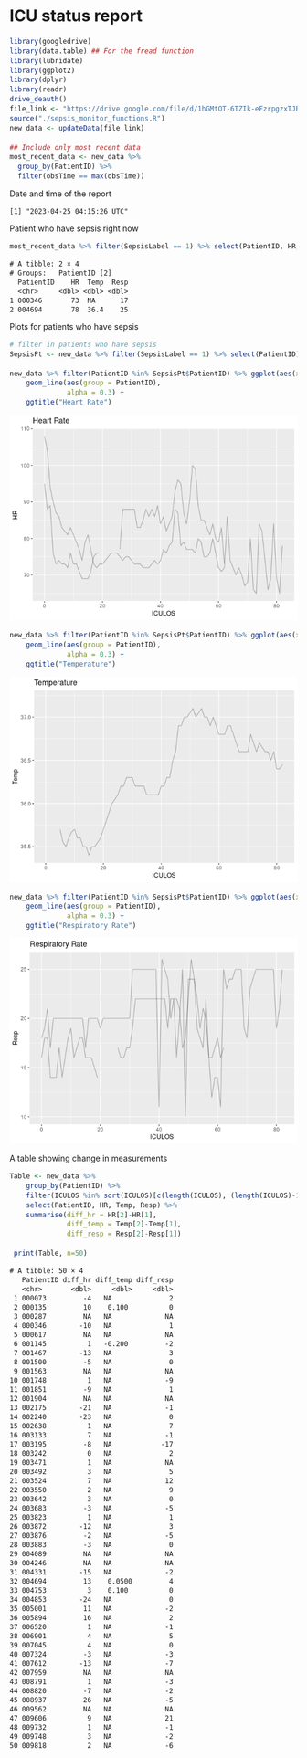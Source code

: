 ICU status report
================

``` r
library(googledrive)
library(data.table) ## For the fread function
library(lubridate)
library(ggplot2)
library(dplyr)
library(readr)
drive_deauth()
file_link <- "https://drive.google.com/file/d/1hGMtOT-6TZIk-eFzrpgzxTJBGAj1SEwH/view?usp=share_link"
source("./sepsis_monitor_functions.R")
new_data <- updateData(file_link)

## Include only most recent data
most_recent_data <- new_data %>%
  group_by(PatientID) %>%
  filter(obsTime == max(obsTime))
```

Date and time of the report

    [1] "2023-04-25 04:15:26 UTC"

Patient who have sepsis right now

``` r
most_recent_data %>% filter(SepsisLabel == 1) %>% select(PatientID, HR, Temp, Resp)
```

    # A tibble: 2 × 4
    # Groups:   PatientID [2]
      PatientID    HR  Temp  Resp
      <chr>     <dbl> <dbl> <dbl>
    1 000346       73  NA      17
    2 004694       78  36.4    25

Plots for patients who have sepsis

``` r
# filter in patients who have sepsis
SepsisPt <- new_data %>% filter(SepsisLabel == 1) %>% select(PatientID) %>% unique() 

new_data %>% filter(PatientID %in% SepsisPt$PatientID) %>% ggplot(aes(x = ICULOS, y = HR)) +
    geom_line(aes(group = PatientID),
              alpha = 0.3) +
    ggtitle("Heart Rate")
```

![](A7_files/figure-commonmark/unnamed-chunk-4-1.png)

``` r
new_data %>% filter(PatientID %in% SepsisPt$PatientID) %>% ggplot(aes(x = ICULOS, y = Temp)) +
    geom_line(aes(group = PatientID),
              alpha = 0.3) +
    ggtitle("Temperature")
```

![](A7_files/figure-commonmark/unnamed-chunk-4-2.png)

``` r
new_data %>% filter(PatientID %in% SepsisPt$PatientID) %>% ggplot(aes(x = ICULOS, y = Resp)) +
    geom_line(aes(group = PatientID),
              alpha = 0.3) +
    ggtitle("Respiratory Rate")
```

![](A7_files/figure-commonmark/unnamed-chunk-4-3.png)

A table showing change in measurements

``` r
Table <- new_data %>% 
    group_by(PatientID) %>% 
    filter(ICULOS %in% sort(ICULOS)[c(length(ICULOS), (length(ICULOS)-1))]) %>% 
    select(PatientID, HR, Temp, Resp) %>% 
    summarise(diff_hr = HR[2]-HR[1],
              diff_temp = Temp[2]-Temp[1],
              diff_resp = Resp[2]-Resp[1])
     
 print(Table, n=50)
```

    # A tibble: 50 × 4
       PatientID diff_hr diff_temp diff_resp
       <chr>       <dbl>     <dbl>     <dbl>
     1 000073         -4   NA              2
     2 000135         10    0.100          0
     3 000287         NA   NA             NA
     4 000346        -10   NA              1
     5 000617         NA   NA             NA
     6 001145          1   -0.200         -2
     7 001467        -13   NA              3
     8 001500         -5   NA              0
     9 001563         NA   NA             NA
    10 001748          1   NA             -9
    11 001851         -9   NA              1
    12 001904         NA   NA             NA
    13 002175        -21   NA             -1
    14 002240        -23   NA              0
    15 002638          1   NA              7
    16 003133          7   NA             -1
    17 003195         -8   NA            -17
    18 003242          0   NA              2
    19 003471          1   NA             NA
    20 003492          3   NA              5
    21 003524          7   NA             12
    22 003550          2   NA              9
    23 003642          3   NA              0
    24 003683         -3   NA             -5
    25 003823          1   NA              1
    26 003872        -12   NA              3
    27 003876         -2   NA             -5
    28 003883         -3   NA              0
    29 004089         NA   NA             NA
    30 004246         NA   NA             NA
    31 004331        -15   NA             -2
    32 004694         13    0.0500         4
    33 004753          3    0.100          0
    34 004853        -24   NA              0
    35 005001         11   NA             -2
    36 005894         16   NA              2
    37 006520          1   NA             -1
    38 006901          4   NA              5
    39 007045          4   NA              0
    40 007324         -3   NA             -3
    41 007612        -13   NA             -7
    42 007959         NA   NA             NA
    43 008791          1   NA             -3
    44 008820         -7   NA             -2
    45 008937         26   NA             -5
    46 009562         NA   NA             NA
    47 009606          9   NA             21
    48 009732          1   NA             -1
    49 009748          3   NA             -2
    50 009818          2   NA             -6
